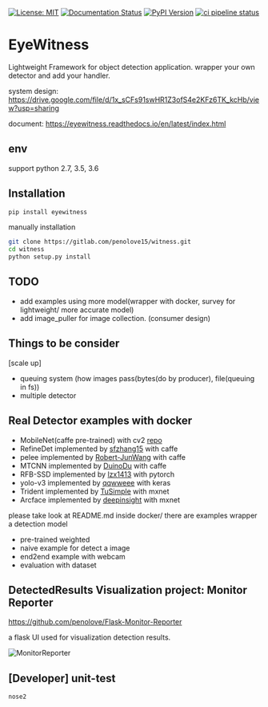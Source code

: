 [![License: MIT](https://img.shields.io/badge/License-MIT-yellow.svg)](https://opensource.org/licenses/MIT)
[![Documentation Status](https://readthedocs.org/projects/eyewitness/badge/?version=latest)](https://eyewitness.readthedocs.io/)
[![PyPI Version](https://img.shields.io/pypi/v/eyewitness.svg)](https://pypi.org/project/eyewitness)
[![ci pipeline status](https://gitlab.com/penolove15/witness/badges/master/pipeline.svg)](https://gitlab.com/penolove15/witness/pipelines)



# EyeWitness
Lightweight Framework for object detection application.
wrapper your own detector and add your handler.

system design:
https://drive.google.com/file/d/1x_sCFs91swHR1Z3ofS4e2KFz6TK_kcHb/view?usp=sharing


document:
https://eyewitness.readthedocs.io/en/latest/index.html


## env
support python 2.7, 3.5, 3.6


## Installation
```bash
pip install eyewitness
```

manually installation
```bash
git clone https://gitlab.com/penolove15/witness.git
cd witness
python setup.py install
```


## TODO
- add examples using more model(wrapper with docker, survey for lightweight/ more accurate model)
- add image_puller for image collection. (consumer design)


## Things to be consider
[scale up]
- queuing system (how images pass(bytes(do by producer), file(queuing in fs))
- multiple detector


## Real Detector examples with docker
- MobileNet(caffe pre-trained) with cv2 [repo](https://github.com/penolove/cv2-object-detector)
- RefineDet implemented by [sfzhang15](https://github.com/sfzhang15/RefineDet) with caffe
- pelee implemented by [Robert-JunWang](https://github.com/Robert-JunWang/Pelee) with caffe
- MTCNN implemented by [DuinoDu](https://github.com/DuinoDu/mtcnn) with caffe
- RFB-SSD implemented by [lzx1413](https://github.com/lzx1413/PytorchSSD) with pytorch
- yolo-v3 implemented by [qqwweee](https://github.com/qqwweee/keras-yolo3) with keras
- Trident implemented by [TuSimple](https://github.com/TuSimple/simpledet) with mxnet
- Arcface implemented by [deepinsight](https://github.com/deepinsight/insightface) with mxnet

please take look at README.md inside docker/
there are examples wrapper a detection model
- pre-trained weighted
- naive example for detect a image
- end2end example with webcam
- evaluation with dataset


## DetectedResults Visualization project: Monitor Reporter
https://github.com/penolove/Flask-Monitor-Reporter

a flask UI used for visualization detection results.

![MonitorReporter](examples/MonitorReporter.png)


## [Developer] unit-test
```
nose2
```
